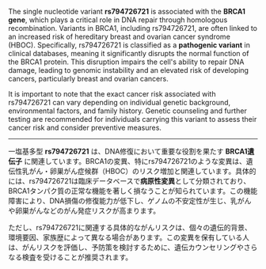 The single nucleotide variant **rs794726721** is associated with the **BRCA1 gene**, which plays a critical role in DNA repair through homologous recombination. Variants in BRCA1, including rs794726721, are often linked to an increased risk of hereditary breast and ovarian cancer syndrome (HBOC). Specifically, rs794726721 is classified as a **pathogenic variant** in clinical databases, meaning it significantly disrupts the normal function of the BRCA1 protein. This disruption impairs the cell's ability to repair DNA damage, leading to genomic instability and an elevated risk of developing cancers, particularly breast and ovarian cancers.

It is important to note that the exact cancer risk associated with rs794726721 can vary depending on individual genetic background, environmental factors, and family history. Genetic counseling and further testing are recommended for individuals carrying this variant to assess their cancer risk and consider preventive measures.

---

一塩基多型 **rs794726721** は、DNA修復において重要な役割を果たす **BRCA1遺伝子** に関連しています。BRCA1の変異、特にrs794726721のような変異は、遺伝性乳がん・卵巣がん症候群（HBOC）のリスク増加と関連しています。具体的には、rs794726721は臨床データベースで**病原性変異**として分類されており、BRCA1タンパク質の正常な機能を著しく損なうことが知られています。この機能障害により、DNA損傷の修復能力が低下し、ゲノムの不安定性が生じ、乳がんや卵巣がんなどのがん発症リスクが高まります。

ただし、rs794726721に関連する具体的ながんリスクは、個々の遺伝的背景、環境要因、家族歴によって異なる場合があります。この変異を保有している人は、がんリスクを評価し、予防策を検討するために、遺伝カウンセリングやさらなる検査を受けることが推奨されます。